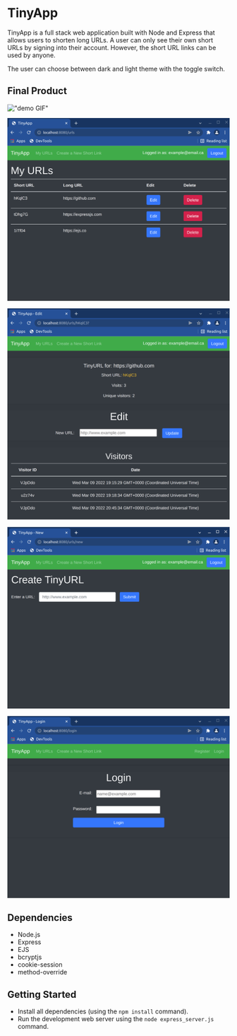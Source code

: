 # TinyApp

TinyApp is a full stack web application built with Node and Express that allows users to shorten long URLs. A user can only see their own short URLs by signing into their account. However, the short URL links can be used by anyone.

The user can choose between dark and light theme with the toggle switch.

## Final Product

!["demo GIF"](https://github.com/timothy-chan2/tinyapp/blob/main/docs/demo.gif?raw=true)

!["screenshot of URLs page"](https://github.com/timothy-chan2/tinyapp/blob/main/docs/urls-page2.png?raw=true)

!["screenshot of edit page"](https://github.com/timothy-chan2/tinyapp/blob/main/docs/edit-page2.png?raw=true)

!["screenshot of create new TinyURL page"](https://github.com/timothy-chan2/tinyapp/blob/main/docs/new-page2.png?raw=true)

!["screenshot of login page"](https://github.com/timothy-chan2/tinyapp/blob/main/docs/login-page2.png?raw=true)

## Dependencies

- Node.js
- Express
- EJS
- bcryptjs
- cookie-session
- method-override

## Getting Started

- Install all dependencies (using the `npm install` command).
- Run the development web server using the `node express_server.js` command.